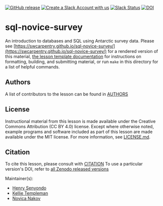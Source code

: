 [![GitHub release][shields_release]][swc_sql_novice_survey_releases]
[![Create a Slack Account with us](https://img.shields.io/badge/Create_Slack_Account-The_Carpentries-071159.svg)](https://slack-invite.carpentries.org/)
[![Slack Status](https://img.shields.io/badge/Slack_Channel-swc--sql-E01563.svg)](https://carpentries.slack.com/messages/C9X3YNVNY)
[![DOI][zenodo_badge_DOI]][all_releases_DOI]

# sql-novice-survey

An introduction to databases and SQL using Antarctic survey data.
Please see [https://swcarpentry.github.io/sql-novice-survey/](https://swcarpentry.github.io/sql-novice-survey/) for a rendered version of this material,
[the lesson template documentation][lesson-example]
for instructions on formatting, building, and submitting material,
or run `make` in this directory for a list of helpful commands.

## Authors

A list of contributors to the lesson can be found in [AUTHORS](AUTHORS)

## License

Instructional material from this lesson is made available under the Creative
Commons Attribution (CC BY 4.0) license. Except where otherwise noted, example
programs and software included as part of this lesson are made available under
the MIT license. For more information, see [LICENSE.md](LICENSE.md).

## Citation

To cite this lesson, please consult with [CITATION](CITATION)
To use a particular version's DOI, refer to [all Zenodo released versions][all_zenodo_versions]

Maintainer(s):

- [Henry Senyondo](https://carpentries.org/instructors/#henrykironde)
- [Kellie Templeman](https://github.com/kltempleman)
- [Novica Nakov](https://github.com/novica)

[swc_sql_novice_survey_releases]: https://github.com/swcarpentry/sql-novice-survey/releases
[shields_release]: https://img.shields.io/github/v/release/swcarpentry/sql-novice-survey
[all_releases_DOI]: https://doi.org/10.5281/zenodo.3265270
[zenodo_badge_DOI]: https://zenodo.org/badge/DOI/10.5281/zenodo.3265271.svg
[lesson-example]: https://carpentries.github.io/lesson-example/
[all_zenodo_versions]: https://zenodo.org/search?page=1&size=20&q=3265271&sort=-version&all_versions=True




